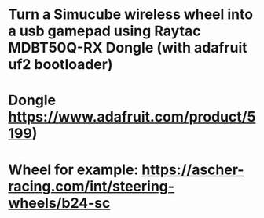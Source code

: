 # Turn a Simucube wireless wheel into a usb gamepad using Raytac MDBT50Q-RX Dongle (with adafruit uf2 bootloader)
# Dongle https://www.adafruit.com/product/5199) 
# Wheel for example: https://ascher-racing.com/int/steering-wheels/b24-sc 

